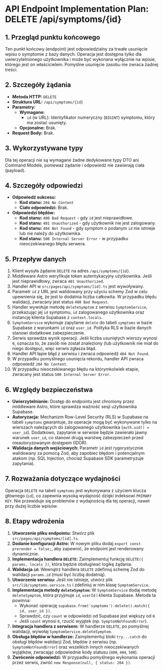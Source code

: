 # API Endpoint Implementation Plan: DELETE /api/symptoms/{id}

## 1. Przegląd punktu końcowego
Ten punkt końcowy (endpoint) jest odpowiedzialny za trwałe usunięcie wpisu o symptomie z bazy danych. Operacja jest dostępna tylko dla uwierzytelnionego użytkownika i może być wykonana wyłącznie na wpisie, którego jest on właścicielem. Pomyślne usunięcie zasobu nie zwraca żadnej treści.

## 2. Szczegóły żądania
- **Metoda HTTP:** `DELETE`
- **Struktura URL:** `/api/symptoms/{id}`
- **Parametry:**
  - **Wymagane:**
    - `id` (w URL): Identyfikator numeryczny (`BIGINT`) symptomu, który ma zostać usunięty.
  - **Opcjonalne:** Brak.
- **Request Body:** Brak.

## 3. Wykorzystywane typy
Dla tej operacji nie są wymagane żadne dedykowane typy DTO ani Command Modele, ponieważ żądanie i odpowiedź nie zawierają ciała (payload).

## 4. Szczegóły odpowiedzi
- **Odpowiedź sukcesu:**
  - **Kod stanu:** `204 No Content`
  - **Ciało odpowiedzi:** Brak.
- **Odpowiedzi błędów:**
  - **Kod stanu:** `400 Bad Request` - gdy `id` jest nieprawidłowe.
  - **Kod stanu:** `401 Unauthorized` - gdy użytkownik nie jest zalogowany.
  - **Kod stanu:** `404 Not Found` - gdy symptom o podanym `id` nie istnieje lub nie należy do użytkownika.
  - **Kod stanu:** `500 Internal Server Error` - w przypadku nieoczekiwanego błędu serwera.

## 5. Przepływ danych
1.  Klient wysyła żądanie `DELETE` na adres `/api/symptoms/{id}`.
2.  Middleware Astro weryfikuje token autentykacyjny użytkownika. Jeśli jest nieprawidłowy, zwraca `401 Unauthorized`.
3.  Handler API w `src/pages/api/symptoms/[id].ts` jest wywoływany.
4.  Parametr `id` z URL jest walidowany przy użyciu schemy Zod w celu upewnienia się, że jest to dodatnia liczba całkowita. W przypadku błędu walidacji, zwracany jest status `400 Bad Request`.
5.  Handler wywołuje metodę `deleteSymptom` z serwisu `SymptomService`, przekazując jej `id` symptomu, `id` zalogowanego użytkownika oraz instancję klienta Supabase z `context.locals`.
6.  `SymptomService` wykonuje zapytanie `delete` do tabeli `symptoms` w bazie Supabase z warunkami `id` oraz `user_id`. Polityka RLS w bazie danych stanowi dodatkowe zabezpieczenie.
7.  Serwis sprawdza wynik operacji. Jeśli liczba usuniętych wierszy wynosi `0`, oznacza to, że zasób nie został znaleziony (lub użytkownik nie miał do niego dostępu), więc serwis zgłasza błąd.
8.  Handler API łapie błąd z serwisu i zwraca odpowiedź `404 Not Found`.
9.  W przypadku pomyślnego usunięcia rekordu, handler API zwraca odpowiedź `204 No Content`.
10. W przypadku nieoczekiwanego błędu na którymkolwiek etapie, zwracany jest status `500 Internal Server Error`.

## 6. Względy bezpieczeństwa
- **Uwierzytelnianie:** Dostęp do endpointu jest chroniony przez middleware Astro, które sprawdza ważność sesji użytkownika Supabase.
- **Autoryzacja:** Mechanizm Row-Level Security (RLS) w Supabase na tabeli `symptoms` gwarantuje, że operacje mogą być wykonywane tylko na wierszach należących do zalogowanego użytkownika (`auth.uid() = user_id`). Dodatkowo, zapytanie w serwisie będzie zawierało jawny warunek `user_id`, co stanowi drugą warstwę zabezpieczeń przed nieautoryzowanym dostępem (IDOR).
- **Walidacja danych wejściowych:** Parametr `id` jest rygorystycznie walidowany za pomocą Zod, aby zapobiec błędom i potencjalnym atakom (np. SQL Injection, chociaż Supabase SDK parametryzuje zapytania).

## 7. Rozważania dotyczące wydajności
Operacja `DELETE` na tabeli `symptoms` jest wykonywana z użyciem klucza głównego (`id`), co zapewnia wysoką wydajność dzięki indeksowi `PRIMARY KEY`. Nie przewiduje się problemów z wydajnością dla tej operacji, nawet przy dużej liczbie wpisów.

## 8. Etapy wdrożenia
1.  **Utworzenie pliku endpointu:** Stwórz plik `src/pages/api/symptoms/[id].ts`.
2.  **Dodanie konfiguracji Astro:** W nowym pliku dodaj `export const prerender = false;`, aby zapewnić, że endpoint jest renderowany dynamicznie.
3.  **Implementacja handlera `DELETE`:** Zaimplementuj funkcję `DELETE({ params, locals })`, która będzie obsługiwać logikę żądania.
4.  **Walidacja `id`:** Wewnątrz handlera `DELETE` zdefiniuj schemę Zod do walidacji `params.id` (musi być liczbą dodatnią).
5.  **Utworzenie serwisu:** Jeśli nie istnieje, utwórz plik `src/lib/symptoms.service.ts` i zdefiniuj w nim klasę `SymptomService`.
6.  **Implementacja metody `deleteSymptom`:** W `SymptomService` dodaj metodę `deleteSymptom`, która przyjmuje `id`, `userId` i klienta Supabase. Metoda ta powinna:
    -   Wykonać operację `supabase.from('symptoms').delete().match({ id, user_id })`.
    -   Sprawdzić, czy `count` w odpowiedzi od Supabase jest większy od `0`.
    -   Jeśli `count` wynosi `0`, rzucić wyjątek (np. `SymptomNotFoundError`).
7.  **Integracja handlera z serwisem:** W handlerze `DELETE`, po pomyślnej walidacji, wywołaj `SymptomService.deleteSymptom`.
8.  **Obsługa błędów w handlerze:** Zaimplementuj bloki `try...catch` do obsługi błędów walidacji Zod, błędów z serwisu (np. `SymptomNotFoundError`) oraz wszelkich innych nieoczekiwanych wyjątków, zwracając odpowiednie kody statusu (`400`, `404`, `500`).
9.  **Zwrócenie odpowiedzi:** W przypadku pomyślnego wykonania operacji przez serwis, zwróć `new Response(null, { status: 204 })`.
